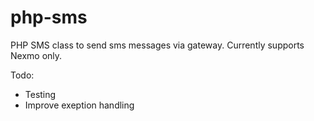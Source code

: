 # php-sms

PHP SMS class to send sms messages via gateway. Currently supports Nexmo only.

Todo:
 - Testing
 - Improve exeption handling
